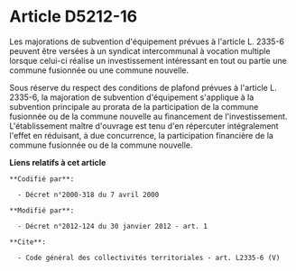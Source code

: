 # Article D5212-16

Les majorations de subvention d'équipement prévues à l'article L. 2335-6 peuvent être versées à un syndicat intercommunal à
vocation multiple lorsque celui-ci réalise un investissement intéressant en tout ou partie une commune fusionnée ou une
commune nouvelle. 

Sous réserve du respect des conditions de plafond prévues à l'article L. 2335-6, la majoration de subvention d'équipement
s'applique à la subvention principale au prorata de la participation de la commune fusionnée ou de la commune nouvelle au
financement de l'investissement. L'établissement maître d'ouvrage est tenu d'en répercuter intégralement l'effet en
réduisant, à due concurrence, la participation financière de la commune fusionnée ou de la commune nouvelle.

**Liens relatifs à cet article**

	**Codifié par**:

	  - Décret n°2000-318 du 7 avril 2000

	**Modifié par**:

	  - Décret n°2012-124 du 30 janvier 2012 - art. 1

	**Cite**:

	  - Code général des collectivités territoriales - art. L2335-6 (V)
